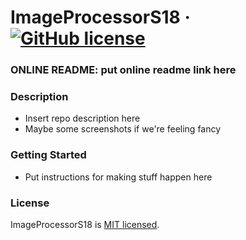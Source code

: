 # ImageProcessorS18 &middot; [![GitHub license](https://img.shields.io/badge/license-MIT-blue.svg)](https://github.com/facebook/react/blob/master/LICENSE) 

### ONLINE README: put online readme link here

### Description

* Insert repo description here
* Maybe some screenshots if we're feeling fancy

### Getting Started

* Put instructions for making stuff happen here

### License

ImageProcessorS18 is [MIT licensed](./LICENSE).
